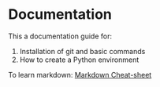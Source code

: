 # Documentation

This a documentation guide for:

1. Installation of git and basic commands
2. How to create a Python environment

To learn markdown: [Markdown Cheat-sheet](https://www.markdownguide.org/cheat-sheet/)
